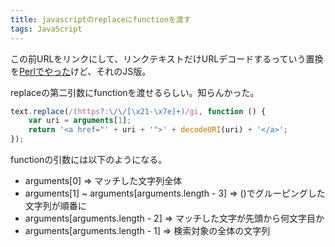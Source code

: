```yaml
---
title: javascriptのreplaceにfunctionを渡す
tags: JavaScript
---
```


この前URLをリンクにして、リンクテキストだけURLデコードするっていう置換を[Perlでやった](/archive/2010/01/26091559.html)けど、それのJS版。

replaceの第二引数にfunctionを渡せるらしい。知らんかった。

```javascript
text.replace(/(https?:\/\/[\x21-\x7e]+)/gi, function () {
    var uri = arguments[1];
    return '<a href="' + uri + '">' + decodeURI(uri) + '</a>';
});
```

functionの引数には以下のようになる。

* arguments[0] => マッチした文字列全体
* arguments[1] ~ arguments[arguments.length - 3] => ()でグルーピングした文字列が順番に
* arguments[arguments.length - 2] => マッチした文字が先頭から何文字目か
* arguments[arguments.length - 1] => 検索対象の全体の文字列


